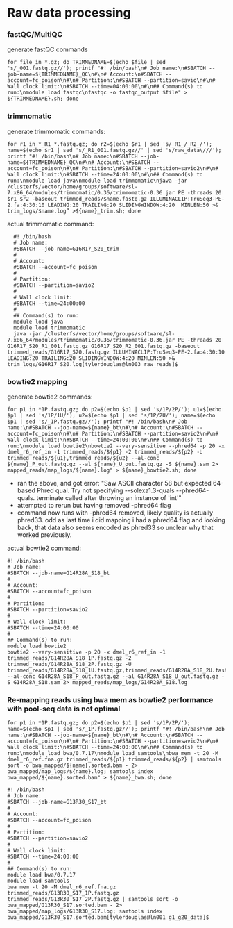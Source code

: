 # Raw data processing

### fastQC/MultiQC

generate fastQC commands
```
for file in *.gz; do TRIMMEDNAME=$(echo $file | sed 's/_001.fastq.gz//'); printf "#! /bin/bash\n# Job name:\n#SBATCH --job-name=${TRIMMEDNAME}_QC\n#\n# Account:\n#SBATCH --account=fc_poison\n#\n# Partition:\n#SBATCH --partition=savio\n#\n# Wall clock limit:\n#SBATCH --time=04:00:00\n#\n## Command(s) to run:\nmodule load fastqc\nfastqc -o fastqc_output $file" > ${TRIMMEDNAME}.sh; done
```

### trimmomatic

generate trimmomatic commands:
```
for r1 in *_R1_*.fastq.gz; do r2=$(echo $r1 | sed 's/_R1_/_R2_/'); name=$(echo $r1 | sed 's/_R1_001.fastq.gz//' | sed 's/raw_data\///'); printf "#! /bin/bash\n# Job name:\n#SBATCH --job-name=${TRIMMEDNAME}_QC\n#\n# Account:\n#SBATCH --account=fc_poison\n#\n# Partition:\n#SBATCH --partition=savio2\n#\n# Wall clock limit:\n#SBATCH --time=24:00:00\n#\n## Command(s) to run:\nmodule load java\nmodule load trimmomatic\njava -jar /clusterfs/vector/home/groups/software/sl-7.x86_64/modules/trimmomatic/0.36/trimmomatic-0.36.jar PE -threads 20 $r1 $r2 -baseout trimmed_reads/$name.fastq.gz ILLUMINACLIP:TruSeq3-PE-2.fa:4:30:10 LEADING:20 TRAILING:20 SLIDINGWINDOW:4:20  MINLEN:50 >& trim_logs/$name.log” >${name}_trim.sh; done 
```

actual trimmomatic command:
  
  ```
    #! /bin/bash
    # Job name:
    #SBATCH --job-name=G16R17_S20_trim
    #
    # Account:
    #SBATCH --account=fc_poison
    #
    # Partition:
    #SBATCH --partition=savio2
    #
    # Wall clock limit:
    #SBATCH --time=24:00:00
    #
    ## Command(s) to run:
    module load java
    module load trimmomatic
    java -jar /clusterfs/vector/home/groups/software/sl-7.x86_64/modules/trimmomatic/0.36/trimmomatic-0.36.jar PE -threads 20 G16R17_S20_R1_001.fastq.gz G16R17_S20_R2_001.fastq.gz -baseout trimmed_reads/G16R17_S20.fastq.gz ILLUMINACLIP:TruSeq3-PE-2.fa:4:30:10 LEADING:20 TRAILING:20 SLIDINGWINDOW:4:20 MINLEN:50 >& trim_logs/G16R17_S20.log[tylerdouglas@ln003 raw_reads]$ 
  ```
### bowtie2 mapping

generate bowtie2 commands:
```
for p1 in *1P.fastq.gz; do p2=$(echo $p1 | sed 's/1P/2P/'); u1=$(echo $p1 | sed 's/1P/1U/'); u2=$(echo $p1 | sed 's/1P/2U/'); name=$(echo $p1 | sed 's/_1P.fastq.gz//'); printf "#! /bin/bash\n# Job name:\n#SBATCH --job-name=${name}_bt\n#\n# Account:\n#SBATCH --account=fc_poison\n#\n# Partition:\n#SBATCH --partition=savio2\n#\n# Wall clock limit:\n#SBATCH --time=24:00:00\n#\n## Command(s) to run:\nmodule load bowtie2\nbowtie2 --very-sensitive --phred64 -p 20 -x dmel_r6_ref_in -1 trimmed_reads/${p1} -2 trimmed_reads/${p2} -U trimmed_reads/${u1},trimmed_reads/${u2} --al-conc ${name}_P_out.fastq.gz --al ${name}_U_out.fastq.gz -S ${name}.sam 2> mapped_reads/map_logs/${name}.log" > ${name}_bowtie2.sh; done
```
* ran the above, and got error: "Saw ASCII character 58 but expected 64-based Phred qual. Try not specifying --solexa1.3-quals --phred64-quals. terminate called after throwing an instance of 'int'"
* attempted to rerun but having removed -phred64 flag
* command now runs with -phred64 removed, likely quality is actually phred33. odd as last time i did mapping i had a phred64 flag and looking back, that data also seems encoded as phred33 so unclear why that worked previously.

actual bowtie2 command:

```
#! /bin/bash
# Job name:
#SBATCH --job-name=G14R28A_S18_bt
#
# Account:
#SBATCH --account=fc_poison
#
# Partition:
#SBATCH --partition=savio2
#
# Wall clock limit:
#SBATCH --time=24:00:00
#
## Command(s) to run:
module load bowtie2
bowtie2 --very-sensitive -p 20 -x dmel_r6_ref_in -1 trimmed_reads/G14R28A_S18_1P.fastq.gz -2 trimmed_reads/G14R28A_S18_2P.fastq.gz -U trimmed_reads/G14R28A_S18_1U.fastq.gz,trimmed_reads/G14R28A_S18_2U.fastq.gz --al-conc G14R28A_S18_P_out.fastq.gz --al G14R28A_S18_U_out.fastq.gz -S G14R28A_S18.sam 2> mapped_reads/map_logs/G14R28A_S18.log
```


### Re-mapping reads using bwa mem as bowtie2 performance with pool-seq data is not optimal

`for p1 in *1P.fastq.gz; do p2=$(echo $p1 | sed 's/1P/2P/'); name=$(echo $p1 | sed 's/_1P.fastq.gz//'); printf "#! /bin/bash\n# Job name:\n#SBATCH --job-name=${name}_bt\n#\n# Account:\n#SBATCH --account=fc_poison\n#\n# Partition:\n#SBATCH --partition=savio2\n#\n# Wall clock limit:\n#SBATCH --time=24:00:00\n#\n## Command(s) to run:\nmodule load bwa/0.7.17\nmodule load samtools\nbwa mem -t 20 -M dmel_r6_ref.fna.gz trimmed_reads/${p1} trimmed_reads/${p2} | samtools sort -o bwa_mapped/${name}.sorted.bam - 2> bwa_mapped/map_logs/${name}.log; samtools index bwa_mapped/${name}.sorted.bam" > ${name}_bwa.sh; done`

```
#! /bin/bash
# Job name:
#SBATCH --job-name=G13R30_S17_bt
#
# Account:
#SBATCH --account=fc_poison
#
# Partition:
#SBATCH --partition=savio2
#
# Wall clock limit:
#SBATCH --time=24:00:00
#
## Command(s) to run:
module load bwa/0.7.17
module load samtools
bwa mem -t 20 -M dmel_r6_ref.fna.gz trimmed_reads/G13R30_S17_1P.fastq.gz trimmed_reads/G13R30_S17_2P.fastq.gz | samtools sort -o bwa_mapped/G13R30_S17.sorted.bam - 2> bwa_mapped/map_logs/G13R30_S17.log; samtools index bwa_mapped/G13R30_S17.sorted.bam[tylerdouglas@ln001 g1_g20_data]$ 

```



